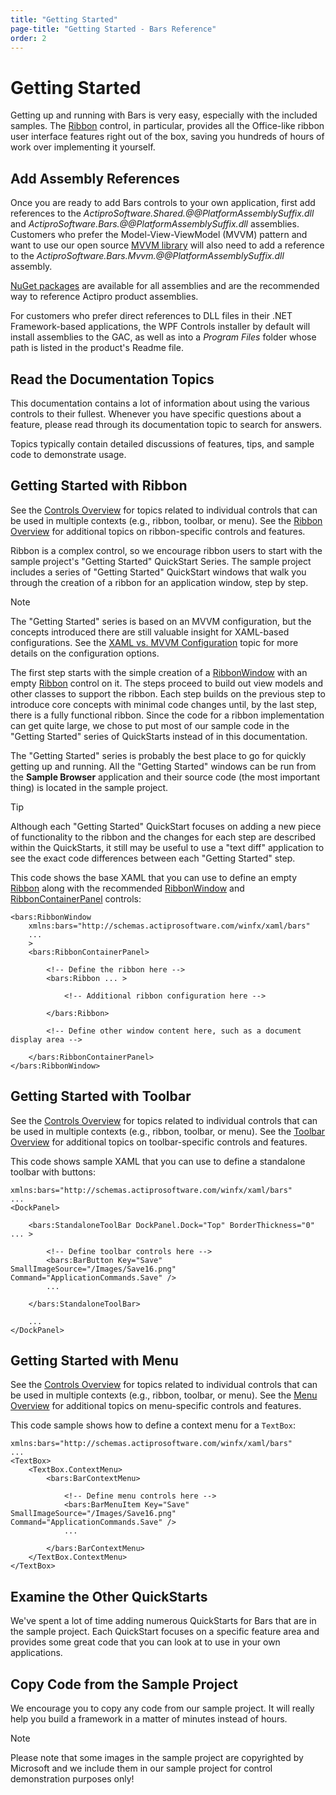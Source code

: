 ```yaml
---
title: "Getting Started"
page-title: "Getting Started - Bars Reference"
order: 2
---
```

# Getting Started

Getting up and running with Bars is very easy, especially with the included samples.  The [Ribbon](xref:@ActiproUIRoot.Controls.Bars.Ribbon) control, in particular, provides all the Office-like ribbon user interface features right out of the box, saving you hundreds of hours of work over implementing it yourself.

## Add Assembly References

Once you are ready to add Bars controls to your own application, first add references to the *ActiproSoftware.Shared.@@PlatformAssemblySuffix.dll* and *ActiproSoftware.Bars.@@PlatformAssemblySuffix.dll* assemblies.  Customers who prefer the Model-View-ViewModel (MVVM) pattern and want to use our open source [MVVM library](mvvm-support.md) will also need to add a reference to the *ActiproSoftware.Bars.Mvvm.@@PlatformAssemblySuffix.dll* assembly.

[NuGet packages](../nuget.md) are available for all assemblies and are the recommended way to reference Actipro product assemblies.

For customers who prefer direct references to DLL files in their .NET Framework-based applications, the WPF Controls installer by default will install assemblies to the GAC, as well as into a *Program Files* folder whose path is listed in the product's Readme file.

## Read the Documentation Topics

This documentation contains a lot of information about using the various controls to their fullest.  Whenever you have specific questions about a feature, please read through its documentation topic to search for answers.

Topics typically contain detailed discussions of features, tips, and sample code to demonstrate usage.

## Getting Started with Ribbon

See the [Controls Overview](controls/index.md) for topics related to individual controls that can be used in multiple contexts (e.g., ribbon, toolbar, or menu).  See the [Ribbon Overview](ribbon-features/index.md) for additional topics on ribbon-specific controls and features.

Ribbon is a complex control, so we encourage ribbon users to start with the sample project's "Getting Started" QuickStart Series.  The sample project includes a series of "Getting Started" QuickStart windows that walk you through the creation of a ribbon for an application window, step by step.

> [!NOTE]
> The "Getting Started" series is based on an MVVM configuration, but the concepts introduced there are still valuable insight for XAML-based configurations.  See the [XAML vs. MVVM Configuration](configuration.md) topic for more details on the configuration options.

The first step starts with the simple creation of a [RibbonWindow](xref:@ActiproUIRoot.Controls.Bars.RibbonWindow) with an empty [Ribbon](xref:@ActiproUIRoot.Controls.Bars.Ribbon) control on it.  The steps proceed to build out view models and other classes to support the ribbon.  Each step builds on the previous step to introduce core concepts with minimal code changes until, by the last step, there is a fully functional ribbon.  Since the code for a ribbon implementation can get quite large, we chose to put most of our sample code in the "Getting Started" series of QuickStarts instead of in this documentation.

The "Getting Started" series is probably the best place to go for quickly getting up and running.  All the "Getting Started" windows can be run from the **Sample Browser** application and their source code (the most important thing) is located in the sample project.

> [!TIP]
> Although each "Getting Started" QuickStart focuses on adding a new piece of functionality to the ribbon and the changes for each step are described within the QuickStarts, it still may be useful to use a "text diff" application to see the exact code differences between each "Getting Started" step.

This code shows the base XAML that you can use to define an empty [Ribbon](xref:@ActiproUIRoot.Controls.Bars.Ribbon) along with the recommended [RibbonWindow](ribbon-features/ribbon-window.md) and [RibbonContainerPanel](xref:@ActiproUIRoot.Controls.Bars.RibbonContainerPanel) controls:

```xaml
<bars:RibbonWindow
	xmlns:bars="http://schemas.actiprosoftware.com/winfx/xaml/bars"
	...
	>
	<bars:RibbonContainerPanel>

		<!-- Define the ribbon here -->
		<bars:Ribbon ... >

			<!-- Additional ribbon configuration here -->

		</bars:Ribbon>

		<!-- Define other window content here, such as a document display area -->

	</bars:RibbonContainerPanel>
</bars:RibbonWindow>
```

## Getting Started with Toolbar

See the [Controls Overview](controls/index.md) for topics related to individual controls that can be used in multiple contexts (e.g., ribbon, toolbar, or menu).  See the [Toolbar Overview](toolbar-features/index.md) for additional topics on toolbar-specific controls and features.

This code shows sample XAML that you can use to define a standalone toolbar with buttons:

```xaml
xmlns:bars="http://schemas.actiprosoftware.com/winfx/xaml/bars"
...
<DockPanel>

	<bars:StandaloneToolBar DockPanel.Dock="Top" BorderThickness="0" ... >

		<!-- Define toolbar controls here -->
		<bars:BarButton Key="Save" SmallImageSource="/Images/Save16.png" Command="ApplicationCommands.Save" />
		...

	</bars:StandaloneToolBar>

	...
</DockPanel>
```

## Getting Started with Menu

See the [Controls Overview](controls/index.md) for topics related to individual controls that can be used in multiple contexts (e.g., ribbon, toolbar, or menu).  See the [Menu Overview](menu-features/index.md) for additional topics on menu-specific controls and features.

This code sample shows how to define a context menu for a `TextBox`:

```xaml
xmlns:bars="http://schemas.actiprosoftware.com/winfx/xaml/bars"
...
<TextBox>
	<TextBox.ContextMenu>
		<bars:BarContextMenu>

			<!-- Define menu controls here -->
			<bars:BarMenuItem Key="Save" SmallImageSource="/Images/Save16.png" Command="ApplicationCommands.Save" />
			...

		</bars:BarContextMenu>
	</TextBox.ContextMenu>
</TextBox>
```

## Examine the Other QuickStarts

We've spent a lot of time adding numerous QuickStarts for Bars that are in the sample project.  Each QuickStart focuses on a specific feature area and provides some great code that you can look at to use in your own applications.


## Copy Code from the Sample Project

We encourage you to copy any code from our sample project.  It will really help you build a framework in a matter of minutes instead of hours.

> [!NOTE]
> Please note that some images in the sample project are copyrighted by Microsoft and we include them in our sample project for control demonstration purposes only!
